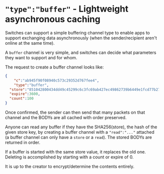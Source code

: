 # `"type":"buffer"` - Lightweight asynchronous caching

Switches can support a simple buffering channel type to enable apps to support exchanging data asynchronously (when the sender/recipient aren't online at the same time).

A `buffer` channel is very simple, and switches can decide what parameters they want to support and for whom.

The request to create a buffer channel looks like:

```json
{
	"c":"ab945f90f08940c573c29352d767fee4",
	"type":"buffer",
  "store":"851042800434dd49c45299c6c3fc69ab427ec49862739b6449e1fcd77b27d3a6",
  "expire":3600,
  "count":100
}
```

Once confirmed, the sender can then send that many packets on that channel and the BODYs are all cached with order preserved.

Anyone can read any buffer if they have the SHA256(store), the hash of the given store key, by creating a buffer channel with a `"read":"..."` attached (a buffer channel can only have a `store` or a `read`).  The stored BODYs are returned in order.

If a buffer is started with the same store value, it replaces the old one. Deleting is accomplished by starting with a count or expire of 0.

It is up to the creator to encrypt/determine the contents entirely.